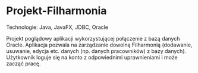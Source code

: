 # Projekt-Filharmonia

Technologie: Java, JavaFX, JDBC, Oracle

Projekt poglądowy aplikacji wykorzystującej połączenie z bazą danych Oracle.
Aplikacja pozwala na zarządzanie dowolną Filharmonią (dodawanie, usuwanie, edycja etc. danych (np. danych pracowników) z bazy danych).
Użytkownik loguje się na konto z odpowiednimi uprawnieniami i może zacząć pracę.


